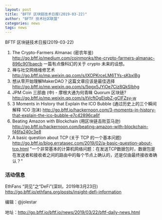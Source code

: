 ```yaml
---
layout: post
title: "BFTF 区块链技术日报(2019-03-22)"
author: "BFTF 技术社区联盟"
categories: news
tags: news
---
```


BFTF 区块链技术日报(2019-03-22)

1. The Crypto-Farmers Almanac (密农年鉴) <http://go.bftf.io/medium.com/coinmonks/the-crypto-farmers-almanac-896c901baecb> 一篇有点像科幻的关于 crypto 未来的设想。
2. 禅与社交网络维修艺术 <http://go.bftf.io/mp.weixin.qq.com/s/lXOPKrceLM6TYs-sKbxIBg>
3. 想从零开始理解MakerDAO？这篇文章应该是最佳选择 <http://go.bftf.io/mp.weixin.qq.com/s/5pgx5JYiOe7Ciz8QkSIbhg>
4. JPM Coin 三部曲 (中) - 摩根大通为何青睐 Quorum 区块链? <http://go.bftf.io/mp.weixin.qq.com/s/tVcftOgElqbZ-gClFZsy-w>
5. 3 Moments in History that Explain the ICO Bubble (通过历史上的三个瞬间解释 1CO 泡沫) <http://go.bftf.io/hackernoon.com/3-moments-in-history-that-explain-the-ico-bubble-e7c42896ca6f>
6. Beating Amazon with Blockchain (用区块链击败亚马逊) <http://go.bftf.io/hackernoon.com/beating-amazon-with-blockchain-f46fa240c3e8>
7. A basic question about TCP (关于 TCP 的一个基本问题) <http://go.bftf.io/blog.erratasec.com/2019/02/a-basic-question-about-tcp.html> "一个非常基本的计算机网络问题：在发送TCP数据包时，数据包是在发送者和接收者之间的路由中的每个节点上确认的，还是仅由最终接收者确认？"

### 活动信息

 EthFans “洞见”之“DeFi”(深圳，2019年3月23日) <http://go.bftf.io/ethfans.org/posts/insight-defi-information>



编辑：@jolestar

地址：http://go.bftf.io/bftf.io/news/2019/03/22/bftf-daily-news.html